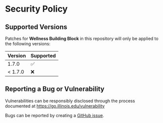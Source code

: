 # Security Policy

## Supported Versions

Patches for **Wellness Building Block** in this repository will only be applied to the following versions:

| Version  | Supported          |
|----------| ------------------ |
| 1.7.0    | :white_check_mark: |
| < 1.7.0 | :x: |

## Reporting a Bug or Vulnerability

Vulnerabilities can be responsibly disclosed through the process
 documented at https://go.illinois.edu/vulnerability

Bugs can be reported by creating a [GitHub issue](https://github.com/rokwire/wellness-building-block/issues/new?assignees=&labels=bug&template=bug_report.md&title=%5BBUG%5D+).